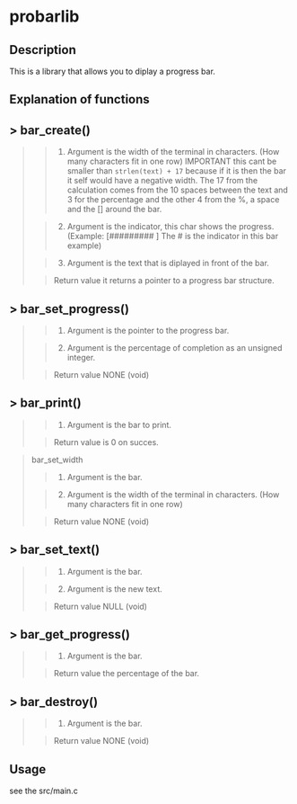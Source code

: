 # probarlib

## Description
This is a library that allows you to diplay a progress bar.

## Explanation of functions

## > bar_create()
>
>> 1. Argument 
is the width of the terminal in characters. (How many characters fit in one row)
IMPORTANT this cant be smaller than `strlen(text) + 17` because if it is then the bar it self would have a negative width.
The 17 from the calculation comes from the 10 spaces between the text and 3 for the percentage and the other 4 from the %, a space and the [] around the bar.
>
>> 2. Argument
is the indicator, this char shows the progress. (Example: [#########        ] The # is the indicator in this bar example)
>
>> 3. Argument
is the text that is diplayed in front of the bar.
>
>> Return value
it returns a pointer to a progress bar structure.

## > bar_set_progress()
>
>> 1. Argument
is the pointer to the progress bar.
>
>> 2. Argument
is the percentage of completion as an unsigned integer.
>
>> Return value
NONE (void)

## > bar_print()
>
>> 1. Argument
is the bar to print.
>
>> Return value
is 0 on succes.

> bar_set_width
>
>> 1. Argument
is the bar.
>
>> 2. Argument
is the width of the terminal in characters. (How many characters fit in one row)
>
>> Return value
NONE (void)

## > bar_set_text()
>
>> 1. Argument
is the bar.
>
>> 2. Argument
is the new text.
>
>> Return value
NULL (void)

## > bar_get_progress()
>
>> 1. Argument
is the bar.
>
>> Return value
the percentage of the bar.

## > bar_destroy()
>
>> 1. Argument
is the bar.
>
>> Return value
NONE (void)

## Usage
see the src/main.c
